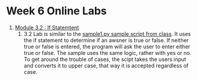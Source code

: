 # Week 6 Online Labs
1. [Module 3.2 : If Statemtent](Labs/3_2.py)
    1. 3.2 Lab is similar to the [sample1.py sample script from class](samples/sample1.py). It uses the if statement to determine if an awsner is true or false. If neither true or false is entered, the program will ask the user to enter either true or false. The sample uses the same logic, rather with yes or no. To get around the trouble of cases, the scipt takes the users input and converts it to upper case, that way it is accepted regardless of case.
